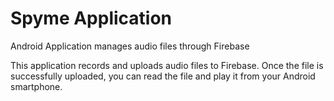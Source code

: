 # Spyme Application
Android Application manages audio files through Firebase

This application records and uploads audio files to Firebase.
Once the file is successfully uploaded, you can read the file and play it from your Android smartphone.
